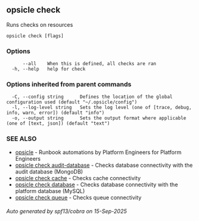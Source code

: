 ## opsicle check

Runs checks on resources

```
opsicle check [flags]
```

### Options

```
      --all    When this is defined, all checks are ran
  -h, --help   help for check
```

### Options inherited from parent commands

```
  -C, --config string      Defines the location of the global configuration used (default "~/.opsicle/config")
  -l, --log-level string   Sets the log level (one of [trace, debug, info, warn, error]) (default "info")
  -o, --output string      Sets the output format where applicable (one of [text, json]) (default "text")
```

### SEE ALSO

* [opsicle](cli/opsicle.md)	 - Runbook automations by Platform Engineers for Platform Engineers
* [opsicle check audit-database](cli/opsicle_check_audit-database.md)	 - Checks database connectivity with the audit database (MongoDB)
* [opsicle check cache](cli/opsicle_check_cache.md)	 - Checks cache connectivity
* [opsicle check database](cli/opsicle_check_database.md)	 - Checks database connectivity with the platform database (MySQL)
* [opsicle check queue](cli/opsicle_check_queue.md)	 - Checks queue connectivity

###### Auto generated by spf13/cobra on 15-Sep-2025
